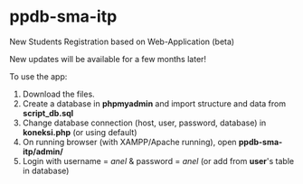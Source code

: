 # ppdb-sma-itp 
New Students Registration based on Web-Application (beta)

New updates will be available for a few months later!

To use the app:
1. Download the files.
2. Create a database in <b>phpmyadmin</b> and import structure and data from <b>script_db.sql</b> 
3. Change database connection (host, user, password, database) in <b>koneksi.php</b> (or using default)
4. On running browser (with XAMPP/Apache running), open <b>ppdb-sma-itp/admin/</b>
5. Login with username = <i>anel</i> & password = <i>anel</i> (or add from <b>user</b>'s table in database)